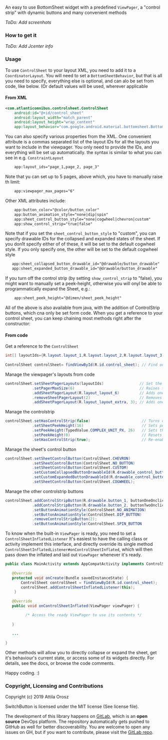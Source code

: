 An easy to use BottomSheet widget with a predefined `ViewPager`, a "control strip"
with dynamic buttons and many convenient methods
 
*ToDo: Add screenhots*

### How to get it

*ToDo: Add Jcenter info*

### Usage

To use  `ControlSheet` to your layout XML, you need to add it to a `CoordinatorLayout`.
You will need to set a `BottomSheetBehavior`, but that is all you need to specify, everything
else is optional, and can alo be set from code, like below. (Or default values will be used, wherever applicable


#### From XML

```XML
<com.atlanticomnibus.controlsheet.ControlSheet
    android:id="@+id/control_sheet"
    android:layout_width="match_parent"
    android:layout_height="wrap_content"
    app:layout_behavior="com.google.android.material.bottomsheet.BottomSheetBehavior" />
```
 
You can also specify various properties from the XML. One convenient attribute is a commas separated list of
the layout IDs for all the layouts you want to include in the viewpager. You only need to provide the IDs,
and everything will be set up automatically. the syntax is similar to what you can see in e.g. `ConstraintLayout`
 
```XML
    app:layout_ids="page_1,page_2, page_3"
```
 
Note that yu can set up to 5 pages, above which, you have to manually raise th limit:
   
```XML
    app:viewpager_max_pages="6"
```
 
Other XML attributes include:
 
```XML
    app:button_color="@color/button_color"
    app:button_animation_style="none|dip|spin"
    app:sheet_control_button_style="none|cogwheel|chevron|custom"
    app:show_control_strip="true|false"
```
 
Note that if you set the `sheet_control_button_style` to "custom", you can specify drawable IDs
for the collapsed and expanded states of the sheet. If you don1t specify either of of these, it will be set to the
default cogwheel style. If you only specify one, the other will be set to the default cogwheel style
 
```XML
   app:sheet_collapsed_button_drawable_id="@drawable/button_drawable"
   app:sheet_expanded_button_drawable_id="@drawable/button_drawable"
```
 
If you turn off the control strip (by setting `show_control_strip` to "false), you might want to manually
set a peek-height, otherwise you will onyl be able to programmatically expand the Sheet, e.g.:
   
```XML
    app:sheet_peek_height="@dimen/sheet_peek_height"
```
 
All of the above is also available from java, with the addition of ControlStrip buttons, which cna only be set form code.
When you get a reference to your control sheet, you can keep chaining most methods right after the constructor:
 
#### From code

   
Get a reference to the `ControlSheet`

```Java
int[] layoutIds={R.layout.layout_1,R.layout.layout_2,R.layout.layout_3,R.layout.layout_4,R.layout.layout_5} // Set up an array of layout ids
 
ControlSheet controlSheet= findViewById(R.id.control_sheet); // Find our ControlSheet
``` 

Manage the viewpager's layouts from code 

```Java
controlSheet.setSheetPagerLayouts(layoutIds)                // Set the layoutIDs for the `ViewPager` to use
            .setPagerMaxSize(6)                             // Raises the limit
            .addSheetPagerLayout(R.layout_layout_6)         // Adds one more layout at the end
            .removeSheetPagerLayout(2)                      // Removes the second page
            .addSheetPagerLayout(R.layout_layout_extra, 3); // Adds one more layout in the specified position
``` 

Manage the controlstrip

```Java
controlSheet.setHasControlStrip(false)                       // Turns off the control strip
            .setSheetPeekHeight(16)                          // Sets peek height in `TypedValue#COMPLEX_UNIT_DIP`
            .setPeekHeight(TypedValue.COMPLEX_UNIT_PX, 26)   // Sets the peek height in any valid unit
            .setPeekHeight(0)                                // Resets the peek height at 0
            .setHasControlStrip(true);                       // Re-enables the control strip
```
 
Manage the sheet's control button

```Java
controlSheet.setSheetControlButton(ControlSheet.CHEVRON)                             // Changes the conrtl button style to a chevron
            .setSheetControlButton(ControlSheet.NO_BUTTON)                           // Disables the control button
            .setSheetControlButton(ControlSheet.CUSTOM)                              // Sets the control button style to custom
            .setCustomCollapsedButtonDrawableId(R.drawable_control_button_collapsed) // Sets the button for the collapsed sheet
            .setCustomExpandedButtonDrawableId(R.drawable_control_button_expanded)   // Sets the button for the expanded sheet
            .setSheetControlButton(ControlSheet.COGWHEEL);                           // Re-sets the contrl button to the default cogwheel
```

 
Manage the other controlstrip buttons

```Java
controlSheet.addControlStripButton(R.drawable.button_1, buttonOneOnclickListener) // Adds a button to the control strip with the specified Drawable and View.OnClickListener
            .addControlStripButton(R.drawable.button_2, buttonTwoOnclickListener) // Adds another button to the control strip with the specified Drawable and View.OnClickListener
            .setButtonAnimationStyle(ControlSheet.NO_ANIMATION)                   // Disables button pressed animation
            .setButtonAnimationStyle(ControlSheet.DIP_BUTTON)                     // Sets button pressed animation to ControlSheet#DIP_BUTTON
            .removeControlStripButton(2);                                         // Removes the butotn from the 2nd (relative) position
            .setButtonAnimationStyle(ControlSheet.SPIN_BUTTON                     // Resets button pressed animation to the default ControlSheet#SPIN_BUTTON
```
 
To know when the built-in `ViewPager` is ready, you need to set a `ControlSheetInflatedListener`
It's easiest to have the calling class or activity implement this interface, and directly override its single method
`ControlSheetInflatedListener#onControlSheetInflated`, which will then pass down the inflated and laid out `ViewPager`
whenever it's ready.
 
```Java
public class MainActivity extends AppCompatActivity implements ControlSheetInflatedListener {
 
   @Override
   protected void onCreate(Bundle savedInstanceState) {
       ControlSheet controlSheet = findViewById(R.id.control_sheet);
       controlSheet.addControlSheetInflatedListener(this);
    }
 
   @Override
   public void onControlSheetInflated(ViewPager viewPager) {

         /* Access the ready ViewPager to use its contents */
 
   }
 
   ...
 
}
```
 
Other methods will allow you to directly collapse or expand the sheet, get it's behaviour's current state, or access some
of its widgets directly. For details, see the docs, or browse the code comments.
 
Happy coding. :) 

### Copyright, Licensing and Contributions

Copyright (c) 2019 Attila Orosz

SwitchButton is licensed under the MIT license (See license file).

The development of this library happens on [GitLab](https://gitlab.com/atlantic_omnibus/open-source/switch-button), which is an **open source** DevOps platform. The repository automatically gets pushed to GitHub as well for better discoverability. You are welcome to open any issues on GH, but if you want to contribute, please visit the [GitLab repo](https://gitlab.com/atlantic_omnibus/open-source/switch-button).
